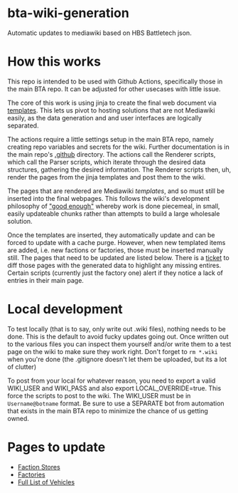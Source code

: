 # bta-wiki-generation
Automatic updates to mediawiki based on HBS Battletech json.

# How this works
This repo is intended to be used with Github Actions, specifically those in the main BTA repo. It can be adjusted for other usecases with little issue.

The core of this work is using jinja to create the final web document via [templates](templates/). This lets us pivot to hosting solutions that are not Mediawiki easily, as the data generation and and user interfaces are logically separated.

The actions require a little settings setup in the main BTA repo, namely creating repo variables and secrets for the wiki. Further documentation is in the main repo's [.github](https://github.com/BattleTech-Advanced-3062/BattleTech-Advanced/tree/development/.github/) directory. The actions call the Renderer scripts, which call the Parser scripts, which iterate through the desired data structures, gathering the desired information. The Renderer scripts then, uh, render the pages from the jinja templates and post them to the wiki. 

The pages that are rendered are Mediawiki *templates*, and so must still be inserted into the final webpages. This follows the wiki's development philosophy of ["good enough"](https://www.bta3062.com/index.php?title=Wiki_Team_Hub#Coding_Philosophy) whereby work is done piecemeal, in small, easily updateable chunks rather than attempts to build a large wholesale solution. 

Once the templates are inserted, they automatically update and can be forced to update with a cache purge. However, when new templated items are added, i.e. new factions or factories, those must be inserted manually still. The pages that need to be updated are listed below. There is a [ticket](https://github.com/BattleTech-Advanced-3062/bta-wiki-automation/issues/2) to diff those pages with the generated data to highlight any missing entires. Certain scripts (currently just the factory one) alert if they notice a lack of entries in their main page. 

# Local development
To test locally (that is to say, only write out .wiki files), nothing needs to be done. This is the default to avoid fucky updates going out. Once written out to the various files you can inspect them yourself and/or write them to a test page on the wiki to make sure they work right. Don't forget to `rm *.wiki` when you're done (the .gitignore doesn't let them be uploaded, but its a lot of clutter)

To post from your local for whatever reason, you need to export a valid WIKI_USER and WIKI_PASS and also export LOCAL_OVERRIDE=true. This force the scripts to post to the wiki. The WIKI_USER must be in `Username@botname` format. Be sure to use a SEPARATE bot from automation that exists in the main BTA repo to minimize the chance of us getting owned. 

# Pages to update
- [Faction Stores](https://www.bta3062.com/index.php?title=Faction_Stores)
- [Factories](https://www.bta3062.com/index.php?title=Factory_Worlds)
- [Full List of Vehicles](https://www.bta3062.com/index.php?title=Full_List_of_Vehicles)